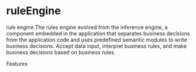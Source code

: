 # ruleEngine
rule engine
The rules engine evolved from the inference engine, a component embedded in the application that separates business decisions from the application code and uses predefined semantic modules to write business decisions. Accept data input, interpret business rules, and make business decisions based on business rules.

Features
